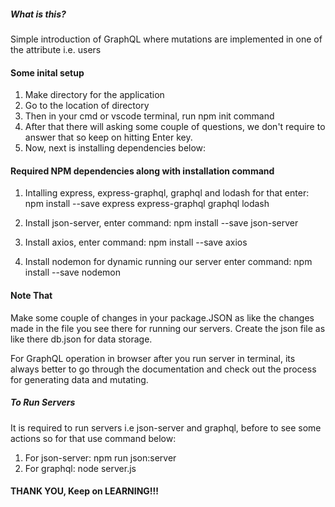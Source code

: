 ##### What is this?

Simple introduction of GraphQL where mutations are implemented in one of the attribute i.e. users

#### Some inital setup

1. Make directory for the application
2. Go to the location of directory
3. Then in your cmd or vscode terminal, run npm init command
4. After that there will asking some couple of questions, we don't require to answer that so keep on hitting Enter key.
5. Now, next is installing dependencies below:

#### Required NPM dependencies along with installation command

1. Intalling express, express-graphql, graphql and lodash for that enter: npm install --save express express-graphql graphql lodash

2. Install json-server,
   enter command: npm install --save json-server

3. Install axios,
   enter command: npm install --save axios

4. Install nodemon for dynamic running our server
   enter command: npm install --save nodemon

#### Note That

Make some couple of changes in your package.JSON as like the changes made in the file you see there for running our servers.
Create the json file as like there db.json for data storage.

For GraphQL operation in browser after you run server in terminal, its always better to go through the documentation and check out the process for generating data and mutating.

##### To Run Servers

It is required to run servers i.e json-server and graphql, before to see some actions so for that use command below:

1. For json-server: npm run json:server
2. For graphql: node server.js

#### THANK YOU, Keep on LEARNING!!!
